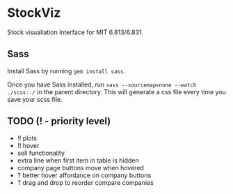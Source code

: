# StockViz
Stock visualiation interface for MIT 6.813/6.831.

## Sass
Install Sass by running `gem install sass`.

Once you have Sass installed, run `sass --sourcemap=none --watch ./scss:./` in the parent directory. This will generate a css file every time you save your scss file.

## TODO (! - priority level)
- !! plots
- !! hover
- sell functionality
- extra line when first item in table is hidden
- company page buttons move when hovered
- ? better hover affordance on company buttons
- ? drag and drop to reorder compare companies
